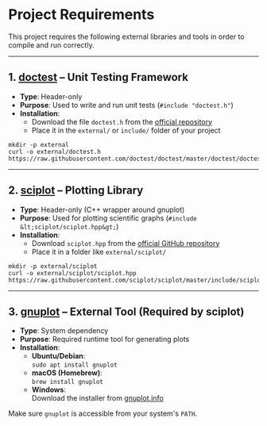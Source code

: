 # Project Requirements

This project requires the following external libraries and tools in order to compile and run correctly.

---

## 1. [doctest](https://github.com/doctest/doctest) – Unit Testing Framework

- **Type**: Header-only  
- **Purpose**: Used to write and run unit tests (`#include "doctest.h"`)  
- **Installation**:  
  - Download the file `doctest.h` from the [official repository](https://github.com/doctest/doctest/blob/master/doctest/doctest.h)  
  - Place it in the `external/` or `include/` folder of your project

<pre><code>mkdir -p external
curl -o external/doctest.h https://raw.githubusercontent.com/doctest/doctest/master/doctest/doctest.h
</code></pre>

---

## 2. [sciplot](https://github.com/sciplot/sciplot) – Plotting Library

- **Type**: Header-only (C++ wrapper around gnuplot)  
- **Purpose**: Used for plotting scientific graphs (`#include &lt;sciplot/sciplot.hpp&gt;`)  
- **Installation**:  
  - Download `sciplot.hpp` from the [official GitHub repository](https://github.com/sciplot/sciplot)  
  - Place it in a folder like `external/sciplot/`

<pre><code>mkdir -p external/sciplot
curl -o external/sciplot/sciplot.hpp https://raw.githubusercontent.com/sciplot/sciplot/master/include/sciplot/sciplot.hpp
</code></pre>

---

## 3. [gnuplot](http://www.gnuplot.info/) – External Tool (Required by sciplot)

- **Type**: System dependency  
- **Purpose**: Required runtime tool for generating plots  
- **Installation**:
  - **Ubuntu/Debian**:  
    <code>sudo apt install gnuplot</code>
  - **macOS (Homebrew)**:  
    <code>brew install gnuplot</code>
  - **Windows**:  
    Download the installer from [gnuplot.info](http://www.gnuplot.info/)

Make sure `gnuplot` is accessible from your system's `PATH`.
